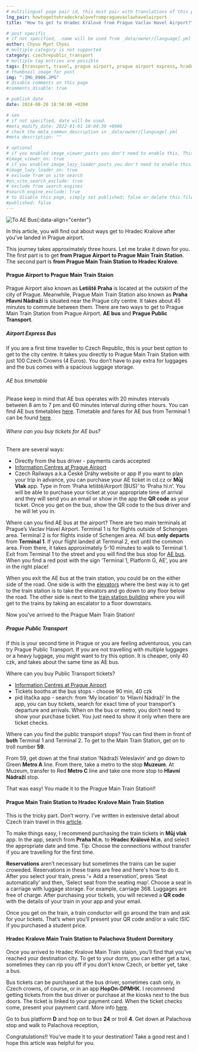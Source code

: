 ```yaml
---
# multilingual page pair id, this must pair with translations of this page. (This name must be unique)
lng_pair: howtogettohradeckralovefrompraguevaclavhavelairport
title: "How to get to Hradec Králové from Prague Vaclav Havel Airport?"

# post specific
# if not specified, .name will be used from _data/owner/[language].yml
author: Chyuu Myet Chyei
# multiple category is not supported
category: czechrepublic_transport
# multiple tag entries are possible
tags: [transport, travel, prague airport, prague airport express, hradec kralove]
# thumbnail image for post
img: ":IMG_8906.JPG"
# disable comments on this page
#comments_disable: true

# publish date
date: 2024-08-28 18:50:00 +0200

# seo
# if not specified, date will be used.
#meta_modify_date: 2022-01-01 10:04:30 +0900
# check the meta_common_description in _data/owner/[language].yml
#meta_description: ""

# optional
# if you enabled image_viewer_posts you don't need to enable this. This is only if image_viewer_posts = false
#image_viewer_on: true
# if you enabled image_lazy_loader_posts you don't need to enable this. This is only if image_lazy_loader_posts = false
#image_lazy_loader_on: true
# exclude from on site search
#on_site_search_exclude: true
# exclude from search engines
#search_engine_exclude: true
# to disable this page, simply set published: false or delete this file
#published: false
---
```

<!-- outline-start -->

![To AE Bus](:IMG_8906.JPG){:data-align="center"}

In this article, you will find out about ways get to Hradec Kralove after you've landed in Prague airport. 

This journey takes approximately three hours. Let me brake it down for you. The first part is to get **from Prague Airport to Prague Main Train Station**. The second part is **from Prague Main Train Station to Hradec Kralove**. 

#### Prague Airport to Prague Main Train Staion
Prague Airport also known as **Letiště Praha** is located at the outskirt of the city of Prague. Meanwhile, Prague Main Train Station also known as **Praha Hlavní Nádraží** is situated near the Prague city centre. It takes about 45 minutes to commute between them. There are two ways to get to Prague Main Train Station from Prague Airport. **AE bus** and **Prague Public Transport**.

##### Airport Express Bus
If you are a first time traveller to Czech Republic, this is your best option to get to the city centre. It takes you directly to Prague Main Train Station with just 100 Czech Crowns (4 Euros). You don’t have to pay extra for luggages and the bus comes with a spacious luggage storage. 

###### AE bus timetable
Please keep in mind that AE bus operates with 20 minutes intervals between 8 am to 7 pm and 60 minutes interval during other hours. You can find AE bus timetables [here](https://jrportal.dpp.cz/jrportal3/LineList.aspx?t=10&mi=12&n=0&lc=290&d=2024-09-02).  Timetable and fares for AE bus from Terminal 1 can be found [here](https://jrportal.dpp.cz/DataFTP/JRPortalData/290/20240902/290_(628_7)Z.pdf).

###### Where can you buy tickets for AE bus?
There are several ways:
- Directly from the bus driver - payments cards accepted
- [Information Centres at Prague Airport](https://www.dpp.cz/en/travelling/transport-to-airport/information-centres-at-prague-airport)
- Czech Railways a.k.a České Dráhy website or app
If you want to plan your trip in advance, you can purchase your AE ticket in cd.cz or **Můj Vlak** app. Type in from ‘Praha letiště/Airport (BUS)’ to ‘Praha hl.n’. You will be able to purchase your ticket at your appropriate time of arrival and they will send you an email or show in the app the **QR code** as your ticket. Once you get on the bus, show the QR code to the bus driver and he will let you in. 

Where can you find AE bus at the airport?
There are two main terminals at Prague’s Vaclav Havel Airport. Terminal 1 is for flights outside of Schengen area. Terminal 2 is for flights inside of Schengen area. AE bus **only departs** from **Terminal 1**. If your flight landed at Terminal 2, exit until the common area. From there, it takes approximately 5-10 minutes to walk to Terminal 1. Exit from Terminal 1 to the street and you will find the bus stop for [AE bus](https://maps.app.goo.gl/dDNeoeRN4tambSc49). When you find a red post with the sign ‘Terminal 1, Platform G, AE’, you are in the right place!

When you exit the AE bus at the train station, you could be on the either side of the road. One side is with the [elevators](https://maps.app.goo.gl/8oSuKdtaDsaAFNad7) where the best way is to get to the train station is to take the elevators and go down to any floor below the road. The other side is next to the [train station building](https://maps.app.goo.gl/ac5PysjXfHLVmgF19) where you will get to the trains by taking an escalator to a floor downstairs. 

Now you've arrived to the Prague Main Train Station!

##### Prague Public Transport
If this is your second time in Prague or you are feeling adventurous, you can try Prague Public Transport. If you are not travelling with multiple luggages or a heavy luggage, you might want to try this option. It is cheaper, only 40 czk, and takes about the same time as AE bus. 

Where can you buy Public Transport tickets?
- [Information Centres at Prague Airport](https://www.dpp.cz/en/travelling/transport-to-airport/information-centres-at-prague-airport)
- Tickets booths at the bus stops - choose 90 min, 40 czk
- pid lítačka app - search: from ‘My location’ to ‘Hlavní Nádraží’
In the app, you can buy tickets, search for exact time of your transport's departure and arrivals. When on the bus or metro, you don’t need to show your purchase ticket. You just need to show it only when there are ticket checks.

Where can you find the public transport stops?
You can find them in front of **both** Terminal 1 and Terminal 2. To get to the Main Train Station, get on to troll number **59**. 

From 59, get down at the final station ‘Nádraží Veleslavín’ and go down to Green **Metro A** line. From there, take a metro to the stop **Muzeum**. At Muzeum, transfer to Red **Metro C** line and take one more stop to **Hlavní Nádraží** stop. 

That was easy! You made it to the Prague Main Train Station!!

#### Prague Main Train Station to Hradec Kralove Main Train Station
This is the tricky part. Don’t worry. I’ve written in extensive detail about Czech train travel in this [article](https://chyuu.cz/posts/2022-10-01-travel-cz-train). 

To make things easy, I recommend purchasing the train tickets in **Můj vlak** app. In the app, search from **Praha hl.n.** to **Hradec Králové hl.n.** and select the appropriate date and time. Tip: Choose the connections without transfer if you are travelling for the first time. 

**Reservations** aren’t necessary but sometimes the trains can be super croweded. Reservations in these trains are free and here's how to do it. After you select your train, press ‘+ Add a reservation’, press ‘Seat automatically’ and then, ‘Select seat from the seating map’. Choose a seat in a carriage with luggage storage. For example, carriage 368. Luggages are free of charge. After purchasing your tickets, you will recieved a **QR code** with the details of your train in your app and your email.

Once you get on the train, a train conductor will go around the train and ask for your tickets. That’s when you’ll present your QR code and/or a valic ISIC if you purchased a student price.

#### Hradec Kralove Main Train Station to Palachova Student Dormitory

Once you arrived to Hradec Kralove Main Train staion, you’ll find that you’ve reached your destination city. To get to your dorm, you can either get a taxi, sometimes they can rip you off if you don’t know Czech, or better yet, take a bus. 

Bus tickets can be purchased at the bus driver, sometimes cash only, in Czech crowns, of course, or in an app **HopOn-DPMHK**. I recommend getting tickets from the bus driver or purchase at the kiosks next to the bus doors. The ticket is linked to your payment card. When the ticket checks come, present your payment card. More info [here](https://www.dpmhk.cz/en/5/Fare/). 

Go to bus platform **D** and hop on to bus **24** or troll **4**. Get down at Palachova stop and walk to Palachova reception,

Congratulations!! You’ve made it to your destination! Take a good rest and I hope this article was helpful for you.